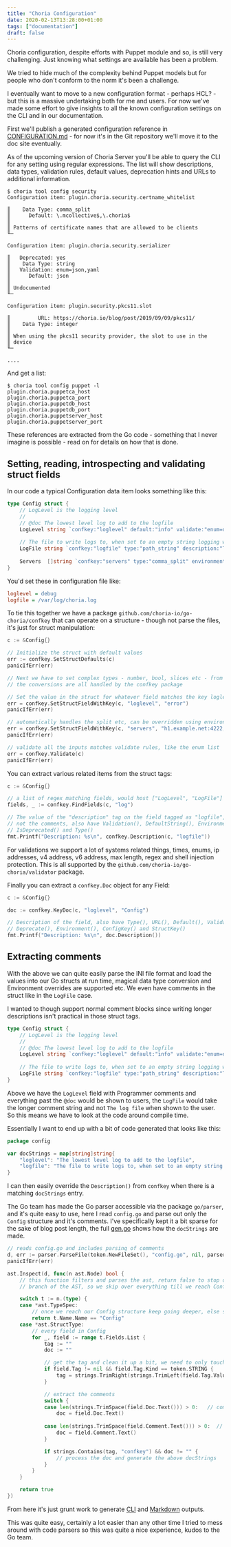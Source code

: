 ```yaml
---
title: "Choria Configuration"
date: 2020-02-13T13:28:00+01:00
tags: ["documentation"]
draft: false
---
```


Choria configuration, despite efforts with Puppet module and so, is still very challenging.  Just knowing what settings are available has been a problem.

We tried to hide much of the complexity behind Puppet models but for people who don't conform to the norm it's been a challenge.

I eventually want to move to a new configuration format - perhaps HCL? - but this is a massive undertaking both for me and users.  For now we've made some effort to give insights to all the known configuration settings on the CLI and in our documentation.

First we'll publish a generated configuration reference in [CONFIGURATION.md](https://github.com/choria-io/go-choria/blob/master/CONFIGURATION.md) - for now it's in the Git repository we'll move it to the doc site eventually.  

As of the upcoming version of Choria Server you'll be able to query the CLI for any setting using regular expressions. The list will show descriptions, data types, validation rules, default values, deprecation hints and URLs to additional information.

```nohighlight
$ choria tool config security
Configuration item: plugin.choria.security.certname_whitelist

║    Data Type: comma_split
║      Default: \.mcollective$,\.choria$
║
║ Patterns of certificate names that are allowed to be clients
╙─

Configuration item: plugin.choria.security.serializer

║   Deprecated: yes
║    Data Type: string
║   Validation: enum=json,yaml
║      Default: json
║
║ Undocumented
╙─

Configuration item: plugin.security.pkcs11.slot

║         URL: https://choria.io/blog/post/2019/09/09/pkcs11/
║    Data Type: integer
║
║ When using the pkcs11 security provider, the slot to use in the
║ device
╙─

....
```

And get a list:

```nohiglight
$ choria tool config puppet -l
plugin.choria.puppetca_host
plugin.choria.puppetca_port
plugin.choria.puppetdb_host
plugin.choria.puppetdb_port
plugin.choria.puppetserver_host
plugin.choria.puppetserver_port
```

These references are extracted from the Go code - something that I never imagine is possible - read on for details on how that is done.

<!--more-->
## Setting, reading, introspecting and validating struct fields

In our code a typical Configuration data item looks something like this:

```go
type Config struct {
    // LogLevel is the logging level
    //
    // @doc The lowest level log to add to the logfile
    LogLevel string `confkey:"loglevel" default:"info" validate:"enum=debug,info,warn,error,fatal" deprecated:"1" url:"http://example.com"`
    
    // The file to write logs to, when set to an empty string logging will be to the console
    LogFile string `confkey:"logfile" type:"path_string" description:"The log file"`
    
    Servers  []string `confkey:"servers" type:"comma_split" environment:"SERVERS"` // Servers to connect to
}
```

You'd set these in configuration file like:

```ini
loglevel = debug
logfile = /var/log/choria.log
```

To tie this together we have a package `github.com/choria-io/go-choria/confkey` that can operate on a structure - though not parse the files, it's just for struct manipulation:

```go
c := &Config{}

// Initialize the struct with default values
err := confkey.SetStructDefaults(c)
panicIfErr(err)

// Next we have to set complex types - number, bool, slices etc - from strings as the data comes from the configuration file as text
// the conversions are all handled by the confkey package

// Set the value in the struct for whatever field matches the key loglevel 
err = confkey.SetStructFieldWithKey(c, "loglevel", "error")
panicIfErr(err)

// automatically handles the split etc, can be overridden using environment variable SERVERS
err = confkey.SetStructFieldWithKey(c, "servers", "h1.example.net:4222, h2.example.net:4222")
panicIfErr(err)

// validate all the inputs matches validate rules, like the enum list
err = confkey.Validate(c)
panicIfErr(err)
```

You can extract various related items from the struct tags:

```go
c := &Config{}

// a list of regex matching fields, would host ["LogLevel", "LogFile"]
fields, _ := confkey.FindFields(c, "log")

// The value of the "description" tag on the field tagged as "logfile", 
// not the comments, also have Validation(), DefaultString(), Environment(), 
// IsDeprecated() and Type()
fmt.Printf("Description: %s\n", confkey.Description(c, "logfile"))
```

For validations we support a lot of systems related things, times, enums, ip addresses, v4 address, v6 address, max length, regex and shell injection protection.  This is all supported by the `github.com/choria-io/go-choria/validator` package.

Finally you can extract a `confkey.Doc` object for any Field:

```go
c := &Config{}

doc := confkey.KeyDoc(c, "loglevel", "Config")

// Description of the field, also have Type(), URL(), Default(), Validation(), 
// Deprecate(), Environment(), ConfigKey() and StructKey()
fmt.Printf("Description: %s\n", doc.Description())
```

## Extracting comments

With the above we can quite easily parse the INI file format and load the values into our Go structs at run time, magical data type conversion and Environment overrides are supported etc.  We even have comments in the struct like in the `LogFile` case.

I wanted to though support normal comment blocks since writing longer descriptions isn't practical in those struct tags.

```go
type Config struct {
    // LogLevel is the logging level
    //
    // @doc The lowest level log to add to the logfile
    LogLevel string `confkey:"loglevel" default:"info" validate:"enum=debug,info,warn,error,fatal" deprecated:"1" url:"http://example.com"`
    
    // The file to write logs to, when set to an empty string logging will be to the console
    LogFile string `confkey:"logfile" type:"path_string" description:"The log file"`
}
```

Above we have the `LogLevel` field with Programmer comments and everything past the `@doc` would be shown to users, the `LogFile` would take the longer comment string and not `The log file` when shown to the user.  So this means we have to look at the code around compile time.

Essentially I want to end up with a bit of code generated that looks like this:

```go
package config

var docStrings = map[string]string{
    "loglevel": "The lowest level log to add to the logfile",
    "logfile": "The file to write logs to, when set to an empty string logging will be to the console",
}
```

I can then easily override the `Description()` from `confkey` when there is a matching `docStrings` entry.

The Go team has made the Go parser accessible via the package `go/parser`, and it's quite easy to use, here I read `config.go` and parse out only the `Config` structure and it's comments.  I've specifically kept it a bit sparse for the sake of blog post length, the full [gen.go](https://github.com/choria-io/go-choria/blob/c0fedce0aab9215d9c158def3a37ffcbeeaa4a40/config/gen.go) shows how the `docStrings` are made.

```go
// reads config.go and includes parsing of comments
d, err := parser.ParseFile(token.NewFileSet(), "config.go", nil, parser.ParseComments)
panicIfErr(err)

ast.Inspect(d, func(n ast.Node) bool {
    // this function filters and parses the ast, return false to stop descending into a
    // branch of the AST, so we skip over everything till we reach Config struct

    switch t := n.(type) {
    case *ast.TypeSpec:
        // once we reach our Config structure keep going deeper, else skip over
        return t.Name.Name == "Config"
    case *ast.StructType:
        // every field in Config
        for _, field := range t.Fields.List {
            tag := ""
            doc := ""

            // get the tag and clean it up a bit, we need to only touch "confkeys" not other stuff
            if field.Tag != nil && field.Tag.Kind == token.STRING {
            	tag = strings.TrimRight(strings.TrimLeft(field.Tag.Value, "`"), "`")
            }

            // extract the comments
            switch {
            case len(strings.TrimSpace(field.Doc.Text())) > 0:   // comments above the field
                doc = field.Doc.Text()
            
            case len(strings.TrimSpace(field.Comment.Text())) > 0:  // comments after the field like in "Servers"
                doc = field.Comment.Text()
            }

            if strings.Contains(tag, "confkey") && doc != "" {
                // process the doc and generate the above docStrings
            }
        }
    }

    return true
})
```

From here it's just grunt work to generate [CLI](https://github.com/choria-io/go-choria/blob/c0fedce0aab9215d9c158def3a37ffcbeeaa4a40/cmd/tool_config.go#L46-L109) and [Markdown](https://github.com/choria-io/go-choria/blob/c0fedce0aab9215d9c158def3a37ffcbeeaa4a40/gen_config_doc.go) outputs.

This was quite easy, certainly a lot easier than any other time I tried to mess around with code parsers so this was quite a nice experience, kudos to the Go team.
